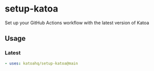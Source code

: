 # setup-katoa

Set up your GitHub Actions workflow with the latest version of Katoa

## Usage

### Latest

```yaml
- uses: katoahq/setup-katoa@main
```

